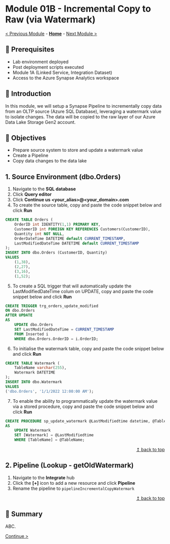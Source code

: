 # Module 01B - Incremental Copy to Raw (via Watermark)

[< Previous Module](../modules/module01a.md) - **[Home](../README.md)** - [Next Module >](../modules/module02.md)

## :thinking: Prerequisites

* Lab environment deployed
* Post deployment scripts executed
* Module 1A (Linked Service, Integration Dataset)
* Access to the Azure Synapse Analytics workspace

## :loudspeaker: Introduction

In this module, we will setup a Synapse Pipeline to incrementally copy data from an OLTP source (Azure SQL Database), leveraging a watermark value to isolate changes. The data will be copied to the raw layer of our Azure Data Lake Storage Gen2 account.

## :dart: Objectives

* Prepare source system to store and update a watermark value
* Create a Pipeline
* Copy data changes to the data lake

## 1. Source Environment (dbo.Orders)
1. Navigate to the **SQL database**
2. Click **Query editor**
3. Click **Continue us <your_alias>@<your_domain>.com**
4. To create the source table, copy and paste the code snippet below and click **Run**
```sql
CREATE TABLE Orders (
    OrderID int IDENTITY(1,1) PRIMARY KEY,
    CustomerID int FOREIGN KEY REFERENCES Customers(CustomerID),
    Quantity int NOT NULL,
    OrderDateTime DATETIME default CURRENT_TIMESTAMP,
    LastModifiedDateTime DATETIME default CURRENT_TIMESTAMP
);
INSERT INTO dbo.Orders (CustomerID, Quantity)
VALUES
    (1,38),
    (2,27),
    (3,16),
    (1,52);
```
5. To create a SQL trigger that will automatically update the LastModifiedDateTime colum on UPDATE, copy and paste the code snippet below and click **Run** 
```sql
CREATE TRIGGER trg_orders_update_modified
ON dbo.Orders
AFTER UPDATE 
AS
    UPDATE dbo.Orders
    SET LastModifiedDateTime = CURRENT_TIMESTAMP
    FROM Inserted i
    WHERE dbo.Orders.OrderID = i.OrderID;
```
6. To initialise the watermark table, copy and paste the code snippet below and click **Run**
```sql
CREATE TABLE Watermark (
    TableName varchar(255),
    Watermark DATETIME
);
INSERT INTO dbo.Watermark
VALUES
('dbo.Orders', '1/1/2022 12:00:00 AM');
```
7. To enable the ability to programmatically update the watermark value via a stored procedure, copy and paste the code snippet below and click **Run**
```sql
CREATE PROCEDURE sp_update_watermark @LastModifiedtime datetime, @TableName varchar(50)
AS
    UPDATE Watermark
    SET [Watermark] = @LastModifiedtime
    WHERE [TableName] = @TableName;
```

<div align="right"><a href="#module-01b---incremental-copy-to-raw-via-watermark">↥ back to top</a></div>

## 2. Pipeline (Lookup - getOldWatermark)

1. Navigate to the **Integrate** hub
2. Click the **[+]** icon to add a new resource and click **Pipeline**
3. Rename the pipeline to `pipelineIncrementalCopyWatermark`

<div align="right"><a href="#module-01b---incremental-copy-to-raw-via-watermark">↥ back to top</a></div>

## :tada: Summary

ABC.

[Continue >](../modules/module02.md)